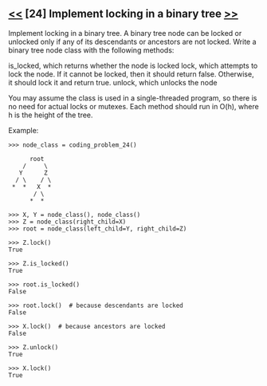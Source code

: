 ## [<<](../23) [24] Implement locking in a binary tree [>>](../25)

Implement locking in a binary tree. A binary tree node can be locked or unlocked only if any of its descendants or
ancestors are not locked. Write a binary tree node class with the following methods:

is_locked, which returns whether the node is locked
lock, which attempts to lock the node. If it cannot be locked, then it should return false.
Otherwise, it should lock it and return true.
unlock, which unlocks the node

You may assume the class is used in a single-threaded program, so there is no need for actual locks or mutexes.
Each method should run in O(h), where h is the height of the tree.

Example:

    >>> node_class = coding_problem_24()

          root
        /     \
       Y      Z
      / \    / \
     *  *   X  *
           / \
          *  *

    >>> X, Y = node_class(), node_class()
    >>> Z = node_class(right_child=X)
    >>> root = node_class(left_child=Y, right_child=Z)

    >>> Z.lock()
    True

    >>> Z.is_locked()
    True

    >>> root.is_locked()
    False

    >>> root.lock()  # because descendants are locked
    False

    >>> X.lock()  # because ancestors are locked
    False

    >>> Z.unlock()
    True

    >>> X.lock()
    True
